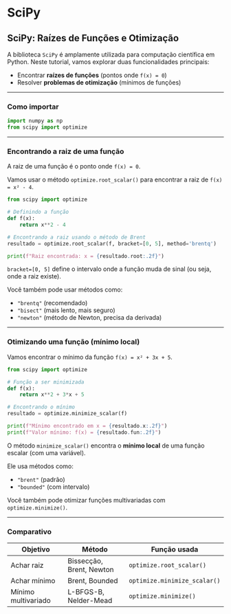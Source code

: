 # SciPy

## SciPy: Raízes de Funções e Otimização

A biblioteca `SciPy` é amplamente utilizada para computação científica em Python. Neste tutorial, vamos explorar duas funcionalidades principais:

* Encontrar **raízes de funções** (pontos onde `f(x) = 0`)
* Resolver **problemas de otimização** (mínimos de funções)

***

### Como importar

```python
import numpy as np
from scipy import optimize
```

***

### Encontrando a raiz de uma função

A raiz de uma função é o ponto onde `f(x) = 0`.

Vamos usar o método `optimize.root_scalar()` para encontrar a raiz de `f(x) = x² - 4`.

```python
from scipy import optimize

# Definindo a função
def f(x):
    return x**2 - 4

# Encontrando a raiz usando o método de Brent
resultado = optimize.root_scalar(f, bracket=[0, 5], method='brentq')

print(f"Raiz encontrada: x = {resultado.root:.2f}")
```

`bracket=[0, 5]` define o intervalo onde a função muda de sinal (ou seja, onde a raiz existe).

Você também pode usar métodos como:

* `"brentq"` (recomendado)
* `"bisect"` (mais lento, mais seguro)
* `"newton"` (método de Newton, precisa da derivada)

***

### Otimizando uma função (mínimo local)

Vamos encontrar o mínimo da função `f(x) = x² + 3x + 5`.

```python
from scipy import optimize

# Função a ser minimizada
def f(x):
    return x**2 + 3*x + 5

# Encontrando o mínimo
resultado = optimize.minimize_scalar(f)

print(f"Mínimo encontrado em x = {resultado.x:.2f}")
print(f"Valor mínimo: f(x) = {resultado.fun:.2f}")
```

O método `minimize_scalar()` encontra o **mínimo local** de uma função escalar (com uma variável).

Ele usa métodos como:

* `"brent"` (padrão)
* `"bounded"` (com intervalo)

Você também pode otimizar funções multivariadas com `optimize.minimize()`.

***

### Comparativo

| Objetivo            | Método                   | Função usada                 |
| ------------------- | ------------------------ | ---------------------------- |
| Achar raiz          | Bissecção, Brent, Newton | `optimize.root_scalar()`     |
| Achar mínimo        | Brent, Bounded           | `optimize.minimize_scalar()` |
| Mínimo multivariado | L-BFGS-B, Nelder-Mead    | `optimize.minimize()`        |
